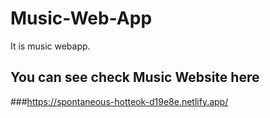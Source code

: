 # Music-Web-App
It is music webapp.
## You can see check Music Website here
###https://spontaneous-hotteok-d19e8e.netlify.app/
